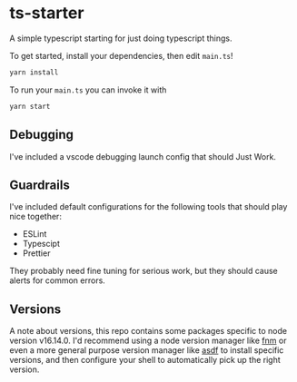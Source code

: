 # ts-starter

A simple typescript starting for just doing typescript things.

To get started, install your dependencies, then edit `main.ts`!

```sh
yarn install
```

To run your `main.ts` you can invoke it with

```sh
yarn start
```

## Debugging

I've included a vscode debugging launch config that should Just Work.

## Guardrails

I've included default configurations for the following tools that should play nice together:

- ESLint
- Typescipt
- Prettier

They probably need fine tuning for serious work, but they should cause alerts for common errors.

## Versions

A note about versions, this repo contains some packages specific to node version v16.14.0. I'd recommend using a node version manager like [fnm](https://github.com/Schniz/fnm) or even a more general purpose version manager like [asdf](https://asdf-vm.com/) to install specific versions, and then configure your shell to automatically pick up the right version.
